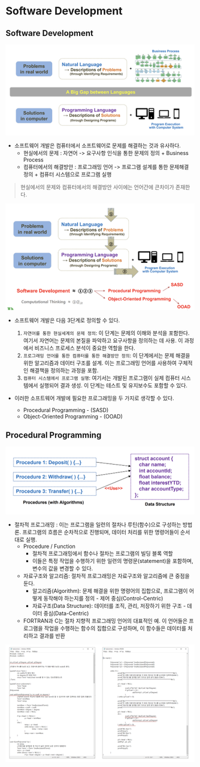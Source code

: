# Software Development

## Software Development

<img src="./img/SD1.png" width="600">

- 소프트웨어 개발은 컴퓨터에서 소프트웨어로 문제를 해결하는 것과 유사하다.
  - 현실에서의 문제 : 자연어 -> 요구사항 인식을 통한 문제의 정의 + Business Process
  - 컴퓨터에서의 해결방안 : 프로그래밍 언어 -> 프로그램 설계를 통한 문제해결 정의 + 컴퓨터 시스템으로 프로그램 실행

> 현실에서의 문제와 컴퓨터에서의 해결방안 사이에는 언어간에 큰차이가 존재한다.

<img src="./img/SD2.png" width="600">

- 소프트웨어 개발은 다음 3단계로 정의할 수 있다.
  1. `자연어를 통한 현실세계의 문제 정의`: 이 단계는 문제의 이해와 분석을 포함한다. 여기서 자연어는 문제의 본질을 파악하고 요구사항을 정의하는 데 사용. 이 과정에서 비즈니스 프로세스 분석이 중요한 역할을 한다.
  2. `프로그래밍 언어를 통한 컴퓨터를 통한 해결방안 정의`: 이 단계에서는 문제 해결을 위한 알고리즘과 데이터 구조를 설계. 이는 프로그래밍 언어를 사용하여 구체적인 해결책을 정의하는 과정을 포함.
  3. `컴퓨터 시스템에서 프로그램 실행`: 여기서는 개발된 프로그램이 실제 컴퓨터 시스템에서 실행되어 결과 생성. 이 단계는 테스트 및 유지보수도 포함할 수 있다.

- 이러한 소프트웨어 개발에 필요한 프로그래밍을 두 가지로 생각할 수 있다.
  - Procedural Programming - (SASD)
  - Object-Oriented Programming - (OOAD)


## Procedural Programming

<img src="./img/PP1.png" width="600">

- 절차적 프로그래밍 : 이는 프로그램을 일련의 절차나 루틴(함수)으로 구성하는 방법론. 프로그램의 흐름은 순차적으로 진행되며, 데이터 처리를 위한 명령어들이 순서대로 실행.
  - Procedure / Function
    - 절차적 프로그래밍에서 함수나 절차는 프로그램의 빌딩 블록 역할
    - 이들은 특정 작업을 수행하기 위한 일련의 명령문(statement)을 포함하며, 변수의 값을 변경할 수 있다.
  - 자료구조와 알고리즘: 절차적 프로그래밍은 자료구조와 알고리즘에 큰 중점을 둔다.
    - 알고리즘(Algorithm): 문제 해결을 위한 명령어의 집합으로, 프로그램이 어떻게 동작해야 하는지를 정의 - 제어 중심(Control-Centric)
    - 자료구조(Data Structure): 데이터를 조직, 관리, 저장하기 위한 구조 - 데이터 중심(Data-Centric)
  - FORTRAN과 C는 절차 지향적 프로그래밍 언어의 대표적인 예. 이 언어들은 프로그램을 작업을 수행하는 함수의 집합으로 구성하며, 이 함수들은 데이터를 처리하고 결과를 반환

<img src="./img/PP2.png" width="900">
